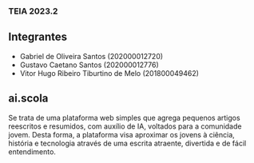 ### TEIA 2023.2
## Integrantes
- Gabriel de Oliveira Santos (202000012720)
- Gustavo Caetano Santos (202000012776)
- Vitor Hugo Ribeiro Tiburtino de Melo (201800049462)

## ai.scola
Se trata de uma plataforma web simples que agrega pequenos artigos reescritos e resumidos, com auxílio de IA, voltados para a comunidade jovem. Desta forma, a plataforma visa aproximar os jovens à ciência, história e tecnologia através de uma escrita atraente, divertida e de fácil entendimento.

